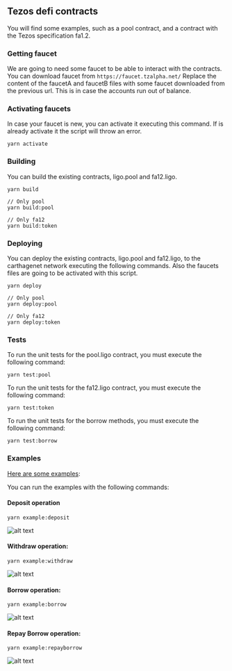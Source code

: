 ## Tezos defi contracts
You will find some examples, such as a pool contract, and a contract with the Tezos specification fa1.2.

### Getting faucet
We are going to need some faucet to be able to interact with the contracts. You can download faucet from `https://faucet.tzalpha.net/` 
Replace the content of the faucetA and faucetB files with some faucet downloaded from the previous url.
This is in case the accounts run out of balance.

### Activating faucets
In case your faucet is new, you can activate it executing this command. If is already activate it the script will throw an error.
```
yarn activate
```

### Building
You can build the existing contracts, ligo.pool and fa12.ligo.

```shell
yarn build

// Only pool
yarn build:pool

// Only fa12
yarn build:token
```

### Deploying
You can deploy the existing contracts, ligo.pool and fa12.ligo, to the carthagenet network executing the following commands. Also the faucets files are going to be activated with this script.
```shell
yarn deploy

// Only pool
yarn deploy:pool

// Only fa12
yarn deploy:token
```

### Tests
To run the unit tests for the pool.ligo contract, you must execute the following command:
```
yarn test:pool
```

To run the unit tests for the fa12.ligo contract, you must execute the following command:
```
yarn test:token
```


To run the unit tests for the borrow methods, you must execute the following command:
```
yarn test:borrow
```

### Examples
[Here are some examples](https://github.com/protofire/tezos-defi-dapp/blob/master/defi-contracts/examples/):

You can run the examples with the following commands:

#### Deposit operation 

```
yarn example:deposit
```

![alt text][deposit]

[deposit]: https://i.imgur.com/rCFkdmO.png "Deposit operation"

#### Withdraw operation: 

```
yarn example:withdraw
```

![alt text][withdraw]

[withdraw]: https://i.imgur.com/E1GDf26.png "Withdraw operation"


#### Borrow operation: 

```
yarn example:borrow
```

![alt text][borrow]

[borrow]: https://i.imgur.com/VQKdXUY.png "Borrow operation"



#### Repay Borrow operation: 

```
yarn example:repayborrow
```

![alt text][repayborrow]

[repayborrow]: https://i.imgur.com/LVI10Cu.png "Repay borrow operation"

